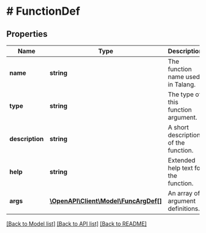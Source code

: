 # # FunctionDef

## Properties

Name | Type | Description | Notes
------------ | ------------- | ------------- | -------------
**name** | **string** | The function name used in Talang. | 
**type** | **string** | The type of this function argument. | 
**description** | **string** | A short description of the function. | [optional] 
**help** | **string** | Extended help text for the function. | [optional] 
**args** | [**\OpenAPI\Client\Model\FuncArgDef[]**](FuncArgDef.md) | An array of argument definitions. | 

[[Back to Model list]](../../README.md#documentation-for-models) [[Back to API list]](../../README.md#documentation-for-api-endpoints) [[Back to README]](../../README.md)


